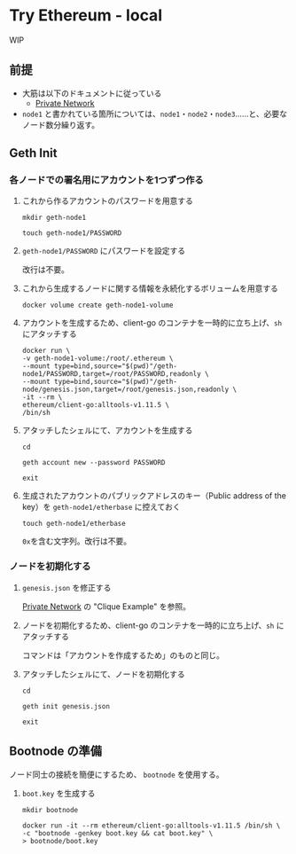 # Try Ethereum - local

WIP

## 前提

* 大筋は以下のドキュメントに従っている
  * [Private Network](https://geth.ethereum.org/docs/fundamentals/private-network)
* `node1` と書かれている箇所については、`node1`・`node2`・`node3`……と、必要なノード数分繰り返す。

## Geth Init

### 各ノードでの署名用にアカウントを1つずつ作る

1. これから作るアカウントのパスワードを用意する

    ```shell
    mkdir geth-node1
    ```

    ```shell
    touch geth-node1/PASSWORD
    ```

1. `geth-node1/PASSWORD` にパスワードを設定する

    改行は不要。

1. これから生成するノードに関する情報を永続化するボリュームを用意する

    ```shell
    docker volume create geth-node1-volume
    ```

1. アカウントを生成するため、client-go のコンテナを一時的に立ち上げ、`sh` にアタッチする

    ```shell
    docker run \
    -v geth-node1-volume:/root/.ethereum \
    --mount type=bind,source="$(pwd)"/geth-node1/PASSWORD,target=/root/PASSWORD,readonly \
    --mount type=bind,source="$(pwd)"/geth-node/genesis.json,target=/root/genesis.json,readonly \
    -it --rm \
    ethereum/client-go:alltools-v1.11.5 \
    /bin/sh
    ```

1. アタッチしたシェルにて、アカウントを生成する

    ```shell
    cd
    ```

    ```shell
    geth account new --password PASSWORD
    ```

    ```shell
    exit
    ```

1. 生成されたアカウントのパブリックアドレスのキー（Public address of the key）を `geth-node1/etherbase` に控えておく

    ```shell
    touch geth-node1/etherbase
    ```

    `0x`を含む文字列。改行は不要。

### ノードを初期化する

1. `genesis.json` を修正する

    [Private Network](https://geth.ethereum.org/docs/fundamentals/private-network) の
    "Clique Example" を参照。

1. ノードを初期化するため、client-go のコンテナを一時的に立ち上げ、`sh` にアタッチする

    コマンドは「アカウントを作成するため」のものと同じ。

1. アタッチしたシェルにて、ノードを初期化する

    ```shell
    cd
    ```

    ```shell
    geth init genesis.json
    ```

    ```shell
    exit
    ```

## Bootnode の準備

ノード同士の接続を簡便にするため、 `bootnode` を使用する。

1. `boot.key` を生成する

    ```shell
    mkdir bootnode
    ```

    ```shell
    docker run -it --rm ethereum/client-go:alltools-v1.11.5 /bin/sh \
    -c "bootnode -genkey boot.key && cat boot.key" \
    > bootnode/boot.key
    ```
